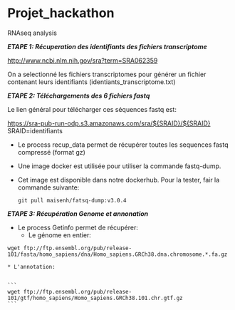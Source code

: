 # Projet_hackathon
RNAseq analysis

***ETAPE 1: Récuperation des identifiants des fichiers transcriptome***

http://www.ncbi.nlm.nih.gov/sra?term=SRA062359

On a selectionné les fichiers transcriptomes pour générer un fichier contenant leurs identifiants (identiants_transcriptome.txt)

***ETAPE 2: Téléchargements des 6 fichiers fastq***

Le lien général pour télécharger ces séquences fastq est: 

https://sra-pub-run-odp.s3.amazonaws.com/sra/${SRAID}/${SRAID}
SRAID=identifiants 

* Le process recup_data permet de récupérer toutes les sequences fastq compressé (format gz)
* Une image docker est utilisée pour utiliser la commande fastq-dump. 
* Cet image est disponible dans notre dockerhub. Pour la tester, fair la commande suivante:


    `git pull maisenh/fatsq-dump:v3.0.4`

***ETAPE 3: Récupération Genome et annonation***

* Le process Getinfo permet de récupérer:
    * Le génome en entier:
    
 ```
 wget ftp://ftp.ensembl.org/pub/release-101/fasta/homo_sapiens/dna/Homo_sapiens.GRCh38.dna.chromosome.*.fa.gz
 ```
    
    
    * L'annotation:


    ```
    wget ftp://ftp.ensembl.org/pub/release-101/gtf/homo_sapiens/Homo_sapiens.GRCh38.101.chr.gtf.gz
    ```






